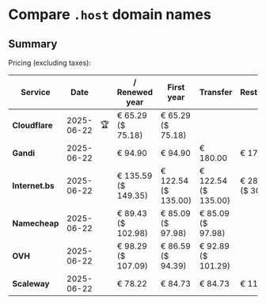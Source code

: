 # Compare `.host` domain names

## Summary

Pricing (excluding taxes):

| Service | Date |  | / Renewed year | First year | Transfer | Restoration |
|--|--|--|--|--|--|--|
| **Cloudflare** | 2025-06-22 | 🏆 | € 65.29<br>($ 75.18) | € 65.29<br>($ 75.18) |  |  |
| **Gandi** | 2025-06-22 |  | € 94.90 | € 94.90 | € 180.00 | € 177.11 |
| **Internet.bs** | 2025-06-22 |  | € 135.59<br>($ 149.35) | € 122.54<br>($ 135.00) | € 122.54<br>($ 135.00) | € 280.85<br>($ 309.39) |
| **Namecheap** | 2025-06-22 |  | € 89.43<br>($ 102.98) | € 85.09<br>($ 97.98) | € 85.09<br>($ 97.98) |  |
| **OVH** | 2025-06-22 |  | € 98.29<br>($ 107.09) | € 86.59<br>($ 94.39) | € 92.89<br>($ 101.29) |  |
| **Scaleway** | 2025-06-22 |  | € 78.22 | € 84.73 | € 84.73 | € 116.26 |
